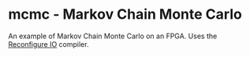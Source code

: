 # mcmc - Markov Chain Monte Carlo

An example of Markov Chain Monte Carlo on an FPGA. Uses the [Reconfigure IO](http://docs.reconfigure.io/features.html) compiler.

